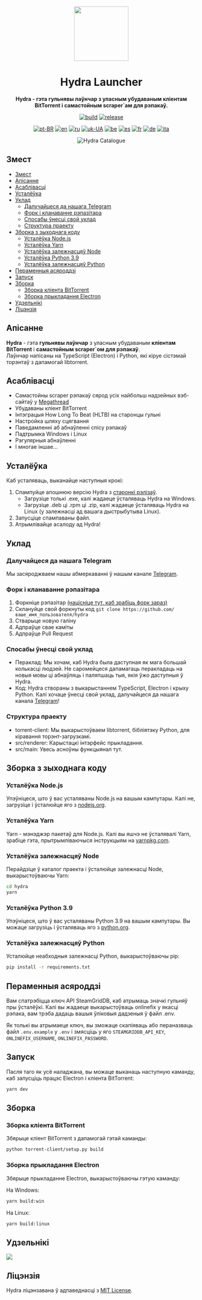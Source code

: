 <br>

<div align="center">

[<img src="./resources/icon.png" width="144"/>](https://hydralauncher.site)

  <h1 align="center">Hydra Launcher</h1>

  <p align="center">
    <strong>Hydra - гэта гульнявы лаўнчар з уласным убудаваным кліентам BitTorrent і самастойным scraper`ам для рэпакаў.</strong>
  </p>

[![build](https://img.shields.io/github/actions/workflow/status/hydralauncher/hydra/build.yml)](https://github.com/hydralauncher/hydra/actions)
[![release](https://img.shields.io/github/package-json/v/hydralauncher/hydra)](https://github.com/hydralauncher/hydra/releases)

[![pt-BR](https://img.shields.io/badge/lang-pt--BR-green.svg)](README.pt-BR.md)
[![en](https://img.shields.io/badge/lang-en-red.svg)](README.md)
[![ru](https://img.shields.io/badge/lang-ru-yellow.svg)](README.ru.md)
[![uk-UA](https://img.shields.io/badge/lang-uk--UA-blue)](README.uk-UA.md)
[![be](https://img.shields.io/badge/lang-be-orange)](README.be.md)
[![es](https://img.shields.io/badge/lang-es-red)](README.es.md)
[![fr](https://img.shields.io/badge/lang-fr-blue)](README.fr.md)
[![de](https://img.shields.io/badge/lang-de-black)](README.de.md)
[![ita](https://img.shields.io/badge/lang-it-red)](README.it.md)

![Hydra Catalogue](./docs/screenshot.png)

</div>

## Змест

- [Змест](#змест)
- [Апісанне](#апісанне)
- [Асаблівасці](#асаблівасці)
- [Усталёўка](#усталёўка)
- [ Уклад](#-уклад)
  - [ Далучайцеся да нашага Telegram](#-далучайцеся-да-нашага-telegram)
  - [Форк і кланаванне рэпазітара](#форк-і-кланаванне-рэпазітара)
  - [Спосабы ўнесці свой уклад](#спосабы-ўнесці-свой-уклад)
  - [Структура праекту](#структура-праекту)
- [Зборка з зыходнага коду](#зборка-з-зыходнага-коду)
  - [Усталёўка Node.js](#усталёўка-nodejs)
  - [Усталёўка Yarn](#усталёўка-yarn)
  - [Усталёўка залежнасцяў Node](#усталёўка-залежнасцяў-node)
  - [Усталёўка Python 3.9](#усталёўка-python-39)
  - [Усталёўка залежнасцяў Python](#усталёўка-залежнасцяў-python)
- [Пераменныя асяроддзі](#пераменныя-асяроддзі)
- [Запуск](#запуск)
- [Зборка](#зборка)
  - [Зборка кліента BitTorrent](#зборка-кліента-bittorrent)
  - [Зборка прыкладання Electron](#зборка-прыкладання-electron)
- [Удзельнікі](#удзельнікі)
- [Ліцэнзія](#ліцэнзія)

## Апісанне

**Hydra** - гэта **гульнявы лаўнчар** з уласным убудаваным **кліентам BitTorrent** і **самастойным scraper`ом для рэпакаў**.
<br>
Лаўнчар напісаны на TypeScript (Electron) і Python, які кіруе сістэмай торэнтаў з дапамогай libtorrent.

## Асаблівасці

- Самастойны scraper рэпакаў сярод усіх найбольш надзейных вэб-сайтаў у [Megathread](https://www.reddit.com/r/Piracy/wiki/megathread/)
- Убудаваны кліент BitTorrent
- Інтэграцыя How Long To Beat (HLTB) на старонцы гульні
- Настройка шляху сцягвання
- Паведамленні аб абнаўленні спісу рэпакаў
- Падтрымка Windows і Linux
- Рэгулярныя абнаўленні
- І многае іншае...

## Усталёўка

Каб усталяваць, выканайце наступныя крокі:

1. Спампуйце апошнюю версію Hydra з [старонкі рэлізаў](https://github.com/hydralauncher/hydra/releases/latest).
   - Загрузіце толькі .exe, калі жадаеце ўсталяваць Hydra на Windows.
   - Загрузіце .deb ці .rpm ці .zip, калі жадаеце ўсталяваць Hydra на Linux (у залежнасці ад вашага дыстрыбутыва Linux).
2. Запусціце спампаваны файл.
3. Атрымлівайце асалоду ад Hydra!

## <a name="contributing"> Уклад

### <a name="join-our-telegram"></a> Далучайцеся да нашага Telegram

Мы засяроджваем нашы абмеркаванні ў нашым канале [Telegram](https://t.me/hydralauncher).

### Форк і кланаванне рэпазітара

1. Форкніце рэпазітар [(націсніце тут, каб зрабіць форк зараз)](https://github.com/hydralauncher/hydra/fork)
2. Склануйце свой форкнуты код `git clone https://github.com/ваше_имя_пользователя/hydra`
3. Стварыце новую галіну
4. Адпраўце свае каміты
5. Адпраўце Pull Request

### Спосабы ўнесці свой уклад

- Пераклад: Мы хочам, каб Hydra была даступная як мага большай колькасці людзей. Не саромейцеся дапамагаць перакладаць на новыя мовы ці абнаўляць і паляпшаць тыя, якія ўжо даступныя ў Hydra.
- Код: Hydra створаны з выкарыстаннем TypeScript, Electron і крыху Python. Калі хочаце ўнесці свой уклад, далучайцеся да нашага канала [Telegram](https://t.me/hydralauncher)!

### Структура праекту

- torrent-client: Мы выкарыстоўваем libtorrent, бібліятэку Python, для кіравання торэнт-загрузкамі.
- src/renderer: Карыстацкі інтэрфейс прыкладання.
- src/main: Увесь асноўны функцыянал тут.

## Зборка з зыходнага коду

### Усталёўка Node.js

Упэўніцеся, што ў вас усталяваны Node.js на вашым кампутары. Калі не, загрузіце і ўсталюйце яго з [nodejs.org](https://nodejs.org/).

### Усталёўка Yarn

Yarn - мэнэджэр пакетаў для Node.js. Калі вы яшчэ не ўсталявалі Yarn, зрабіце гэта, прытрымліваючыся інструкцыям на [yarnpkg.com](https://classic.yarnpkg.com/lang/en/docs/install/).

### Усталёўка залежнасцяў Node

Перайдзіце ў каталог праекта і ўсталюйце залежнасці Node, выкарыстоўваючы Yarn:

```bash
cd hydra
yarn
```

### Усталёўка Python 3.9

Упэўніцеся, што ў вас усталяваны Python 3.9 на вашым кампутары. Вы можаце загрузіць і ўсталяваць яго з [python.org](https://www.python.org/downloads/release/python-3913/).

### Усталёўка залежнасцяў Python

Усталюйце неабходныя залежнасці Python, выкарыстоўваючы pip:

```bash
pip install -r requirements.txt
```

## Пераменныя асяроддзі

Вам спатрэбіцца ключ API SteamGridDB, каб атрымаць значкі гульняў пры ўсталёўкі.
Калі вы жадаеце выкарыстоўваць onlinefix у якасці рэпака, вам трэба дадаць вашыя ўліковыя дадзеныя ў файл .env.

Як толькі вы атрымаеце ключ, вы зможаце скапіяваць або пераназваць файл `.env.example` у `.env` і змясціць у яго `STEAMGRIDDB_API_KEY`, `ONLINEFIX_USERNAME`, `ONLINEFIX_PASSWORD`.

## Запуск

Пасля таго як усё наладжана, вы можаце выканаць наступную каманду, каб запусціць працэс Electron і кліента BitTorrent:

```bash
yarn dev
```

## Зборка

### Зборка кліента BitTorrent

Збярыце кліент BitTorrent з дапамогай гэтай каманды:

```bash
python torrent-client/setup.py build
```

### Зборка прыкладання Electron

Збярыце прыкладанне Electron, выкарыстоўваючы гэтую каманду:

На Windows:

```bash
yarn build:win
```

На Linux:

```bash
yarn build:linux
```

## Удзельнікі

<a href="https://github.com/hydralauncher/hydra/graphs/contributors">
  <img src="https://contrib.rocks/image?repo=hydralauncher/hydra" />
</a>

## Ліцэнзія

Hydra ліцэнзавана ў адпаведнасці з [MIT License](LICENSE).
